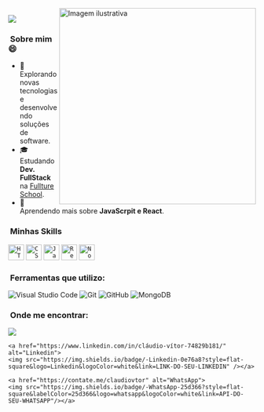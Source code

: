 <img src="https://github.com/iuricode/iuricode/blob/main/logo.svg" min-width="400px" max-width="400px" width="400px" align="right" alt="Imagem ilustrativa">

![](https://github.com/ClaudioVitorP)
<h3> &nbsp;Sobre mim  😄</h3>

- 🤔 &nbsp; Explorando novas tecnologias e desenvolvendo soluções de software.
- 🎓 &nbsp; Estudando **Dev. FullStack** na <a href="https://www.linkedin.com/school/fulltureschool/">Fullture School</a>.
- 🌱 &nbsp; Aprendendo mais sobre **JavaScrpit e React**.

<h3> &nbsp;Minhas Skills </h3>

  <code><img height="32" src="https://img.shields.io/badge/HTML5-E34F26?style=for-the-badge&logo=html5&logoColor=white" alt="HTML5"/></code>
  <code><img height="32" src="https://img.shields.io/badge/CSS3-1572B6?style=for-the-badge&logo=css3&logoColor=white" alt="CSS3"/></code>
  <code><img height="32" src="https://img.shields.io/badge/JavaScript-F7DF1E?style=for-the-badge&logo=javascript&logoColor=black" alt="Javascript"/></code>
  <code><img height="32" src="https://img.shields.io/badge/React-20232A?style=for-the-badge&logo=react&logoColor=61DAFB" alt="React"/></code>
  <code><img height="32" src="https://img.shields.io/badge/Node.js-43853D?style=for-the-badge&logo=node.js&logoColor=white" alt="Node.js"/></code>

<h3> &nbsp;Ferramentas que utilizo: </h3>

  ![Visual Studio Code](https://img.shields.io/badge/-Visual%20Studio%20Code-333333?style=flat&logo=visual-studio-code&logoColor=007ACC)
  ![Git](https://img.shields.io/badge/Git-E34F26?style=for-the-badge&logo=git&logoColor=white)
  ![GitHub](https://img.shields.io/badge/GitHub-100000?style=for-the-badge&logo=github&logoColor=white)
  ![MongoDB](https://img.shields.io/badge/MongoDB-4EA94B?style=for-the-badge&logo=mongodb&logoColor=white)

<h3> &nbsp;Onde me encontrar: </h3> 

  <div align="left">
    <a href="mailto:claudiovvieira111@gmail.com" alt="Gmail">
    <img src="https://img.shields.io/badge/-Gmail-FF0000?style=flat-square&labelColor=FF0000&logo=gmail&logoColor=white&link=LINK-DO-SEU-EMAIL" /></a>

    <a href="https://www.linkedin.com/in/cláudio-vítor-74829b181/" alt="Linkedin">
    <img src="https://img.shields.io/badge/-Linkedin-0e76a8?style=flat-square&logo=Linkedin&logoColor=white&link=LINK-DO-SEU-LINKEDIN" /></a>

    <a href="https://contate.me/claudiovtor" alt="WhatsApp">
    <img src="https://img.shields.io/badge/-WhatsApp-25d366?style=flat-square&labelColor=25d366&logo=whatsapp&logoColor=white&link=API-DO-SEU-WHATSAPP"/></a>
  </div>     


